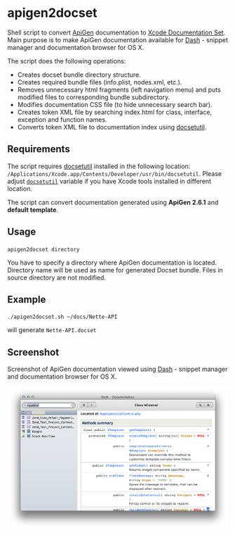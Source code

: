 apigen2docset
=============

Shell script to convert [ApiGen](http://apigen.org/) documentation to [Xcode Documentation Set](https://developer.apple.com/library/mac/#documentation/DeveloperTools/Conceptual/Documentation_Sets/000-Introduction/introduction.html). Main purpose is to make ApiGen documentation available for [Dash](http://kapeli.com/dash/) - snippet manager and documentation browser for OS X.

The script does the following operations:

- Creates docset bundle directory structure.
- Creates required bundle files (info.plist, nodes.xml, etc.).
- Removes unnecessary html fragments (left navigation menu) and puts modified files to corresponding bundle subdirectory.
- Modifies documentation CSS file (to hide unnecessary search bar).
- Creates token XML file by searching index.html for class, interface, exception and function names.
- Converts token XML file to documentation index using [docsetutil](http://developer.apple.com/library/mac/#documentation/Darwin/Reference/ManPages/Xcode-3.2.1/man1/docsetutil.1.html).

Requirements
-------------

The script requires [docsetutil](http://developer.apple.com/library/mac/#documentation/Darwin/Reference/ManPages/Xcode-3.2.1/man1/docsetutil.1.html) installed in the following location: `/Applications/Xcode.app/Contents/Developer/usr/bin/docsetutil`. Please adjust [`docsetutil`](https://github.com/hugo187/apigen2docset/blob/master/apigen2docset.sh#L22) variable if you have Xcode tools installed in different location. 

The script can convert documentation generated using __ApiGen 2.6.1__ and __default template__.

Usage
-----

`apigen2docset directory`

You have to specify a directory where ApiGen documentation is located. Directory name will be used as name for generated Docset bundle. Files in source directory are not modified. 

Example
-------

`./apigen2docset.sh ~/docs/Nette-API`

will generate `Nette-API.docset`

Screenshot
----------

Screenshot of ApiGen documentation viewed using [Dash](http://kapeli.com/dash/) - snippet manager and documentation browser for OS X.

![Sample screenshot](https://github.com/hugo187/apigen2docset/raw/master/readme_resources/screnshot.png)
